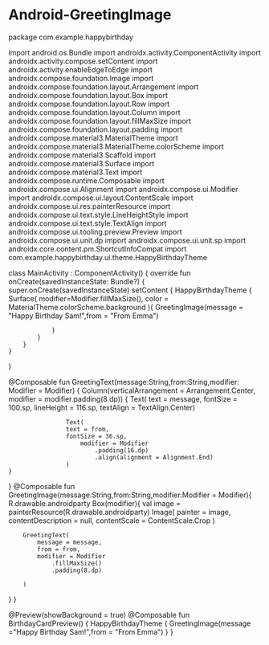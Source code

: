 # Android-GreetingImage
package com.example.happybirthday

import android.os.Bundle
import androidx.activity.ComponentActivity
import androidx.activity.compose.setContent
import androidx.activity.enableEdgeToEdge
import androidx.compose.foundation.Image
import androidx.compose.foundation.layout.Arrangement
import androidx.compose.foundation.layout.Box
import androidx.compose.foundation.layout.Row
import androidx.compose.foundation.layout.Column
import androidx.compose.foundation.layout.fillMaxSize
import androidx.compose.foundation.layout.padding
import androidx.compose.material3.MaterialTheme
import androidx.compose.material3.MaterialTheme.colorScheme
import androidx.compose.material3.Scaffold
import androidx.compose.material3.Surface
import androidx.compose.material3.Text
import androidx.compose.runtime.Composable
import androidx.compose.ui.Alignment
import androidx.compose.ui.Modifier
import androidx.compose.ui.layout.ContentScale
import androidx.compose.ui.res.painterResource
import androidx.compose.ui.text.style.LineHeightStyle
import androidx.compose.ui.text.style.TextAlign
import androidx.compose.ui.tooling.preview.Preview
import androidx.compose.ui.unit.dp
import androidx.compose.ui.unit.sp
import androidx.core.content.pm.ShortcutInfoCompat
import com.example.happybirthday.ui.theme.HappyBirthdayTheme

class MainActivity : ComponentActivity() {
    override fun onCreate(savedInstanceState: Bundle?) {
        super.onCreate(savedInstanceState)
        setContent {
            HappyBirthdayTheme {
                Surface(
                    modifier=Modifier.fillMaxSize(),
                    color = MaterialTheme.colorScheme.background
                ){
                    GreetingImage(message = "Happy Birthday Sam!",from = "From Emma")

                }
            }
        }
    }
}


@Composable
fun GreetingText(message:String,from:String,modifier: Modifier = Modifier) {
    Column(verticalArrangement = Arrangement.Center,
        modifier = modifier.padding(8.dp)) {
        Text(
            text = message,
            fontSize = 100.sp,
            lineHeight = 116.sp,
            textAlign = TextAlign.Center)

                    Text(
                    text = from,
                    fontSize = 36.sp,
                        modifier = Modifier
                            .padding(16.dp)
                            .align(alignment = Alignment.End)
                    )
    }
}
@Composable
fun GreetingImage(message:String,from:String,modifier:Modifier = Modifier){
    R.drawable.androidparty
    Box(modifier){
    val image = painterResource(R.drawable.androidparty)
    Image(
        painter = image,
        contentDescription = null,
        contentScale = ContentScale.Crop
    )

        GreetingText(
            message = message,
            from = from,
            modifier = Modifier
                .fillMaxSize()
                .padding(8.dp)

        )
}
}

@Preview(showBackground = true)
@Composable
fun BirthdayCardPreview() {
    HappyBirthdayTheme {
        GreetingImage(message ="Happy Birthday Sam!",from = "From Emma")
    }
}
